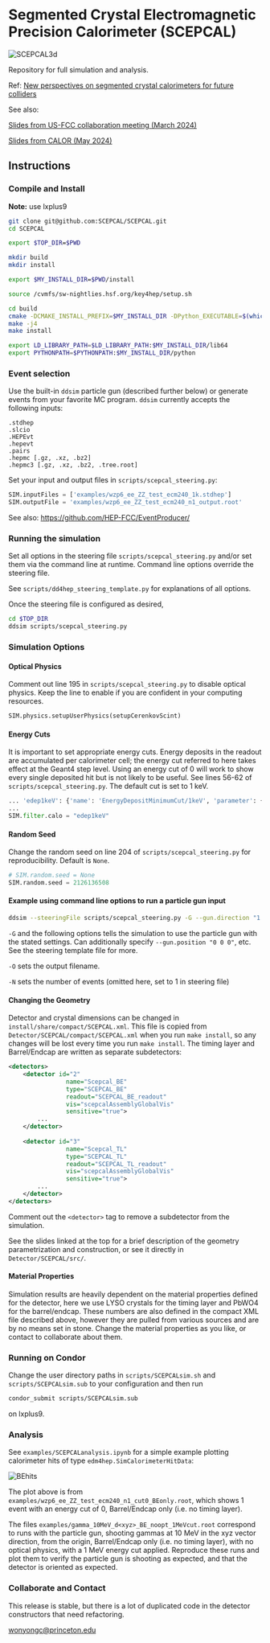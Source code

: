 # Segmented Crystal Electromagnetic Precision Calorimeter (SCEPCAL)

![SCEPCAL3d](https://github.com/SCEPCAL/SCEPCAL/blob/main/examples/SCEPCAL3d.png?raw=true)

Repository for full simulation and analysis.

Ref: [New perspectives on segmented crystal calorimeters for future colliders](https://arxiv.org/abs/2008.00338)

See also:

[Slides from US-FCC collaboration meeting (March 2024)](https://indico.mit.edu/event/876/contributions/2860/)

[Slides from CALOR (May 2024)](https://indico.cern.ch/event/1339557/contributions/5898506/)


## Instructions
### Compile and Install

**Note:** use lxplus9

```sh
git clone git@github.com:SCEPCAL/SCEPCAL.git
cd SCEPCAL

export $TOP_DIR=$PWD

mkdir build
mkdir install

export $MY_INSTALL_DIR=$PWD/install

source /cvmfs/sw-nightlies.hsf.org/key4hep/setup.sh

cd build
cmake -DCMAKE_INSTALL_PREFIX=$MY_INSTALL_DIR -DPython_EXECUTABLE=$(which python) ..
make -j4
make install

export LD_LIBRARY_PATH=$LD_LIBRARY_PATH:$MY_INSTALL_DIR/lib64
export PYTHONPATH=$PYTHONPATH:$MY_INSTALL_DIR/python

```

### Event selection
Use the built-in `ddsim` particle gun (described further below) or generate events from your favorite MC program. `ddsim` currently accepts the following inputs:

```
.stdhep
.slcio
.HEPEvt
.hepevt
.pairs
.hepmc [.gz, .xz, .bz2]
.hepmc3 [.gz, .xz, .bz2, .tree.root]
```

Set your input and output files in `scripts/scepcal_steering.py`:

```python
SIM.inputFiles = ['examples/wzp6_ee_ZZ_test_ecm240_1k.stdhep']
SIM.outputFile = 'examples/wzp6_ee_ZZ_test_ecm240_n1_output.root'
```

See also: https://github.com/HEP-FCC/EventProducer/

### Running the simulation

Set all options in the steering file `scripts/scepcal_steering.py` and/or set them via the command line at runtime. Command line options override the steering file.

See `scripts/dd4hep_steering_template.py` for explanations of all options.

Once the steering file is configured as desired,

```sh
cd $TOP_DIR
ddsim scripts/scepcal_steering.py
```

### Simulation Options

#### Optical Physics

Comment out line 195 in `scripts/scepcal_steering.py` to disable optical physics. Keep the line to enable if you are confident in your computing resources.

```python
SIM.physics.setupUserPhysics(setupCerenkovScint)
```

#### Energy Cuts

It is important to set appropriate energy cuts. Energy deposits in the readout are accumulated per calorimeter cell; the energy cut referred to here takes effect at the Geant4 step level. Using an energy cut of 0 will work to show every single deposited hit but is not likely to be useful. See lines 56-62 of `scripts/scepcal_steering.py`. The default cut is set to 1 keV.

```python
... 'edep1keV': {'name': 'EnergyDepositMinimumCut/1keV', 'parameter': {'Cut': 1.0*keV }}
...
SIM.filter.calo = "edep1keV"
```

#### Random Seed

Change the random seed on line 204 of `scripts/scepcal_steering.py` for reproducibility. Default is `None`.

```python
# SIM.random.seed = None
SIM.random.seed = 2126136508
```

#### Example using command line options to run a particle gun input

```sh
ddsim --steeringFile scripts/scepcal_steering.py -G --gun.direction "1 1 0" --gun.energy "1*GeV" --gun.particle="gamma" -O gamma_1GeV_noopt_1MeVcut.root
```

`-G` and the following options tells the simulation to use the particle gun with the stated settings. Can additionally specify `--gun.position "0 0 0"`, etc. See the steering template file for more.

`-O` sets the output filename.

`-N` sets the number of events (omitted here, set to 1 in steering file)

#### Changing the Geometry

Detector and crystal dimensions can be changed in `install/share/compact/SCEPCAL.xml`. This file is copied from `Detector/SCEPCAL/compact/SCEPCAL.xml` when you run `make install`, so any changes will be lost every time you run `make install`. The timing layer and Barrel/Endcap are written as separate subdetectors:

```xml
<detectors>
    <detector id="2"
                name="Scepcal_BE"
                type="SCEPCAL_BE" 
                readout="SCEPCAL_BE_readout"
                vis="scepcalAssemblyGlobalVis"
                sensitive="true">
        ...
    </detector>
    
    <detector id="3"
                name="Scepcal_TL" 
                type="SCEPCAL_TL" 
                readout="SCEPCAL_TL_readout"
                vis="scepcalAssemblyGlobalVis"
                sensitive="true">
        ...
    </detector>
</detectors>
```

Comment out the `<detector>` tag to remove a subdetector from the simulation.

See the slides linked at the top for a brief description of the geometry parametrization and construction, or see it directly in `Detector/SCEPCAL/src/`.

#### Material Properties

Simulation results are heavily dependent on the material properties defined for the detector, here we use LYSO crystals for the timing layer and PbWO4 for the barrel/endcap. These numbers are also defined in the compact XML file described above, however they are pulled from various sources and are by no means set in stone. Change the material properties as you like, or contact to collaborate about them.

### Running on Condor

Change the user directory paths in `scripts/SCEPCALsim.sh` and `scripts/SCEPCALsim.sub` to your configuration and then run

```sh
condor_submit scripts/SCEPCALsim.sub
```

on lxplus9.

### Analysis

See `examples/SCEPCALanalysis.ipynb` for a simple example plotting calorimeter hits of type `edm4hep.SimCalorimeterHitData`:

![BEhits](https://github.com/SCEPCAL/SCEPCAL/blob/main/examples/BEhits.png?raw=true)

The plot above is from `examples/wzp6_ee_ZZ_test_ecm240_n1_cut0_BEonly.root`, which shows 1 event with an energy cut of 0, Barrel/Endcap only (i.e. no timing layer).

The files `examples/gamma_10MeV_d<xyz>_BE_noopt_1MeVcut.root` correspond to runs with the particle gun, shooting gammas at 10 MeV in the xyz vector direction, from the origin, Barrel/Endcap only (i.e. no timing layer), with no optical physics, with a 1 MeV energy cut applied. Reproduce these runs and plot them to verify the particle gun is shooting as expected, and that the detector is oriented as expected.

### Collaborate and Contact

This release is stable, but there is a lot of duplicated code in the detector constructors that need refactoring.

wonyongc@princeton.edu